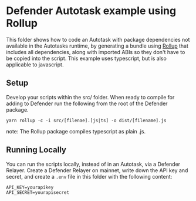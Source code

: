 # Defender Autotask example using Rollup

This folder shows how to code an Autotask with package dependencies not available in the Autotasks runtime, by generating a bundle using [Rollup](https://rollupjs.org/) that includes all dependencies, along with imported ABIs so they don't have to be copied into the script. This example uses typescript, but is also applicable to javascript.

## Setup

Develop your scripts within the src/ folder. When ready to compile for adding to Defender run the following from the root of the Defender package.

```
yarn rollup -c -i src/[filenae].[js|ts] -o dist/[filename].js
```

note: The Rollup package compiles typescript as plain .js.

## Running Locally

You can run the scripts locally, instead of in an Autotask, via a Defender Relayer. Create a Defender Relayer on mainnet, write down the API key and secret, and create a `.env` file in this folder with the following content:

```
API_KEY=yourapikey
API_SECRET=yourapisecret
```
